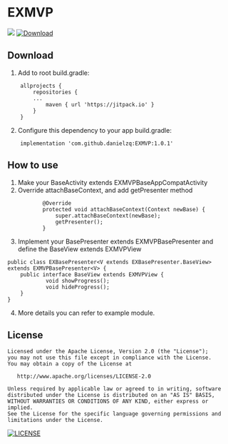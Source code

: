 # EXMVP

[![](https://jitpack.io/v/danielzq/EXMVP.svg)](https://jitpack.io/#danielzq/EXMVP) [ ![Download](https://api.bintray.com/packages/zq26zhangqi/MVP/EXMVP/images/download.svg) ](https://bintray.com/zq26zhangqi/MVP/EXMVP/_latestVersion)

## Download
1. Add to root build.gradle:
```
    allprojects {
        repositories {
        ...
            maven { url 'https://jitpack.io' }
        }
    }
```

2. Configure this dependency to your app build.gradle:

```
    implementation 'com.github.danielzq:EXMVP:1.0.1'
```

## How to use
1. Make your BaseActivity extends EXMVPBaseAppCompatActivity
2. Override attachBaseContext, and add getPresenter method
```
           @Override
           protected void attachBaseContext(Context newBase) {
               super.attachBaseContext(newBase);
               getPresenter();
           }
```
3. Implement your BasePresenter extends EXMVPBasePresenter and define the BaseView extends EXMVPView
```
public class EXBasePresenter<V extends EXBasePresenter.BaseView> extends EXMVPBasePresenter<V> {
    public interface BaseView extends EXMVPView {
            void showProgress();
            void hideProgress();
    }
}
```
4. More details you can refer to example module.


License
-------

    Licensed under the Apache License, Version 2.0 (the "License");
    you may not use this file except in compliance with the License.
    You may obtain a copy of the License at

       http://www.apache.org/licenses/LICENSE-2.0

    Unless required by applicable law or agreed to in writing, software
    distributed under the License is distributed on an "AS IS" BASIS,
    WITHOUT WARRANTIES OR CONDITIONS OF ANY KIND, either express or implied.
    See the License for the specific language governing permissions and
    limitations under the License.
[![LICENSE](https://img.shields.io/badge/license-NPL%20(The%20996%20Prohibited%20License)-blue.svg)](https://github.com/996icu/996.ICU/blob/master/LICENSE)


